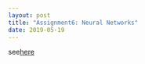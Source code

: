 ```yaml
---
layout: post
title: "Assignment6: Neural Networks"
date: 2019-05-19
---
```

see[here]({{site.baseurl}}/microecon/assignment6.pdf)
